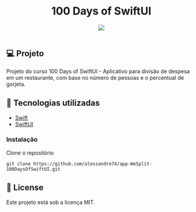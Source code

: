 <h1 align="center">
100 Days of SwiftUI
</h1>

<div align="center">
  <img src="./gif/WeSplit.gif"/>
 </div>

 </br>

## 💻 Projeto

Projeto do curso 100 Days of SwiftUI - Aplicativo para divisão de despesa em um
restaurante, com base no número de pessoas e o percentual de gorjeta.

## 🚀 Tecnologias utilizadas

- [Swift](https://developer.apple.com/swift/)
- [SwiftUI](https://developer.apple.com/xcode/swiftui/)

### Instalação

Clone o repositório

```
git clone https://github.com/alessandre74/app-WeSplit-100DaysOfSwiftUI.git
```

## 📄 License

Este projeto está sob a licença MIT.
